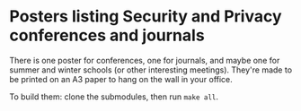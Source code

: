 Posters listing Security and Privacy conferences and journals
===============================================================================

There is one poster for conferences, one for journals, and maybe one for summer 
and winter schools (or other interesting meetings).  They're made to be printed 
on an A3 paper to hang on the wall in your office.

To build them: clone the submodules, then run `make all`.
